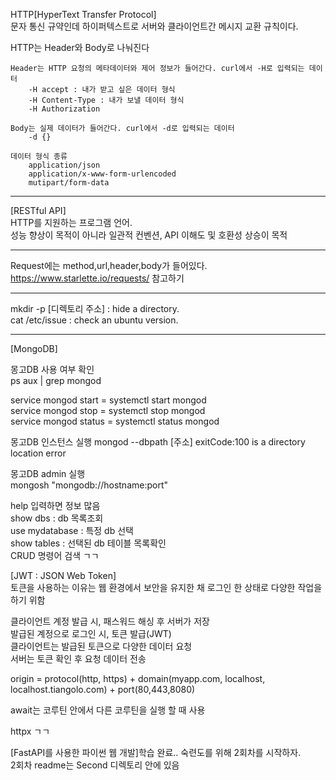 HTTP[HyperText Transfer Protocol]  
문자 통신 규약인데 하이퍼텍스트로 서버와 클라이언트간 메시지 교환 규칙이다.  

HTTP는 Header와 Body로 나눠진다  

    Header는 HTTP 요청의 메타데이터와 제어 정보가 들어간다. curl에서 -H로 입력되는 데이터  
        -H accept : 내가 받고 싶은 데이터 형식  
        -H Content-Type : 내가 보낼 데이터 형식  
        -H Authorization  

    Body는 실제 데이터가 들어간다. curl에서 -d로 입력되는 데이터  
        -d {}

    데이터 형식 종류
        application/json  
        application/x-www-form-urlencoded  
        mutipart/form-data  

***

[RESTful API]  
HTTP를 지원하는 프로그램 언어.  
성능 향상이 목적이 아니라 일관적 컨벤션, API 이해도 및 호환성 상승이 목적  

***
Request에는 method,url,header,body가 들어있다.  
https://www.starlette.io/requests/ 참고하기  

***

mkdir -p [디렉토리 주소]  : hide a directory.  
cat /etc/issue : check an ubuntu version.  

***

[MongoDB]  

몽고DB 사용 여부 확인  
ps aux | grep mongod  

service mongod start   = systemctl start mongod  
service mongod stop    = systemctl stop mongod  
service mongod status  = systemctl status mongod  

몽고DB 인스턴스 실행
mongod --dbpath [주소]
exitCode:100 is a directory location error  

몽고DB admin 실행  
mongosh "mongodb://hostname:port"  

help 입력하면 정보 많음  
show dbs : db 목록조회  
use mydatabase : 특정 db 선택  
show tables : 선택된 db 테이블 목록확인  
CRUD 명령어 검색 ㄱㄱ  


[JWT : JSON Web Token]  
토큰을 사용하는 이유는 웹 환경에서 보안을 유지한 채 로그인 한 상태로 다양한 작업을 하기 위함  

클라이언트 계정 발급 시, 패스워드 해싱 후 서버가 저장  
발급된 계정으로 로그인 시, 토큰 발급(JWT)  
클라이언트는 발급된 토큰으로 다양한 데이터 요청  
서버는 토큰 확인 후 요청 데이터 전송  

origin =  protocol(http, https) + domain(myapp.com, localhost, localhost.tiangolo.com) + port(80,443,8080)  

await는 코루틴 안에서 다른 코루틴을 실행 할 때 사용  

httpx ㄱㄱ  

[FastAPI를 사용한 파이썬 웹 개발]학습 완료.. 숙련도를 위해 2회차를 시작하자.  
2회차 readme는 Second 디렉토리 안에 있음  

